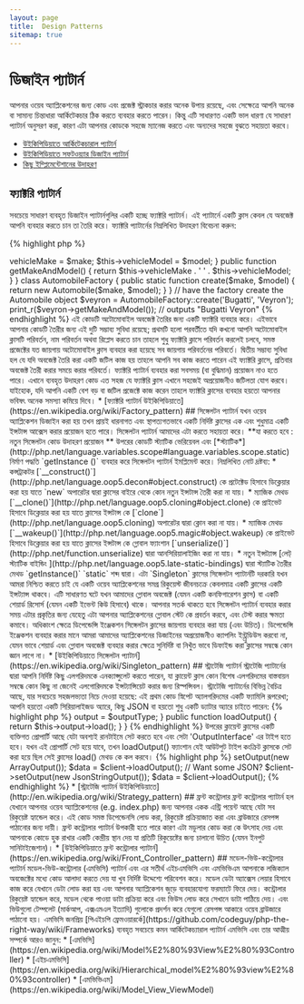 ```yaml
---
layout: page
title:  Design Patterns
sitemap: true
---
```


# ডিজাইন প্যাটার্ন

আপনার ওয়েব অ্যাপ্লিকেশনের জন্য কোড এবং প্রজেক্ট স্ট্রাকচার করার অনেক উপায় রয়েছে, এবং সেক্ষেত্রে আপনি অনেক বা সামান্য চিন্তাধারা আর্কিটেকচার
ঠিক করতে ব্যবহার করতে পারেন। কিন্তু এটি সাধারণত একটি ভাল ধারণা যে সাধারণ প্যাটার্ন অনুসরণ করা, কারণ এটা আপনার কোডকে সহজে ম্যানেজ 
করতে এবং অন্যদের সহজে বুঝতে সহায়তা করবে।  

* [উইকিপিডিয়াতে আর্কিটেকচারাল প্যাটার্ন](https://en.wikipedia.org/wiki/Architectural_pattern)
* [উইকিপিডিয়াতে সফটওয়্যার ডিজাইন প্যাটার্ন](https://en.wikipedia.org/wiki/Software_design_pattern)
* [কিছু ইম্প্লিমেন্টেশানের উদাহরণ](http://designpatternsphp.readthedocs.io/en/latest/)

## ফ্যাক্টরি প্যাটার্ন

সবচেয়ে সাধারণ ব্যবহৃত ডিজাইন প্যাটার্নগুলির একটি হচ্ছে ফ্যাক্টরি প্যাটার্ন। এই প্যাটার্নে একটি ক্লাস কেবল যে অবজেক্ট আপনি ব্যবহার করতে চান তা তৈরি
করে। ফ্যাক্টরি প্যাটার্নের নিম্নলিখিত উদাহরণ বিবেচনা করুন:

{% highlight php %}
<?php
class Automobile
{
    private $vehicleMake;
    private $vehicleModel;

    public function __construct($make, $model)
    {
        $this->vehicleMake = $make;
        $this->vehicleModel = $model;
    }

    public function getMakeAndModel()
    {
        return $this->vehicleMake . ' ' . $this->vehicleModel;
    }
}

class AutomobileFactory
{
    public static function create($make, $model)
    {
        return new Automobile($make, $model);
    }
}

// have the factory create the Automobile object
$veyron = AutomobileFactory::create('Bugatti', 'Veyron');

print_r($veyron->getMakeAndModel()); // outputs "Bugatti Veyron"
{% endhighlight %}

এই কোডটি অটোমোবাইল অবজেক্ট  তৈরির জন্য একটি ফ্যাক্টরি ব্যবহার করে। এইভাবে আপনার কোডটি তৈরীর জন্য এই দুটি সম্ভাব্য সুবিধা
রয়েছে; প্রথমটি হলো পরবর্তীতে যদি কখনো আপনি অটোমোবাইল ক্লাসটি পরিবর্তন, নাম পরিবর্তন অথবা রিপ্লেস করতে চান তাহলে শুধু ফ্যাক্টরি
ক্লাসে পরিবর্তন করলেই চলবে, সমস্ত প্রজেক্টের যত জায়গায় অটোমোবাইল ক্লাস ব্যবহার করা হয়েছে সব জায়গায় পরিবর্তনের পরিবর্তে।
দ্বিতীয় সম্ভাব্য সুবিধা হল যে যদি অবজেক্ট তৈরি করা একটি জটিল কাজ হয় তাহলে আপনি সব কাজ করতে পারেন এই ফ্যাক্টরি ক্লাসে, প্রতিবার 
অবজেক্ট তৈরী করার সময়ে করার পরিবর্তে।  

ফ্যাক্টরি প্যাটার্ন ব্যবহার করা সবসময় (বা বুদ্ধিমান) প্রয়োজন নাও হতে পারে। এখানে ব্যবহৃত উদাহরণ কোড এত সহজ যে ফ্যাক্টরি ক্লাস এখানে 
সহজেই অপ্রয়োজনীও জটিলতা যোগ করবে। যাইহোক, যদি আপনি একটি বেশ বড় বা জটিল প্রজেক্টে কাজ করেন তাহলে ফ্যাক্টরি ক্লাসের ব্যবহার
হয়তো আপনার ভবিষৎ অনেক সমস্যা কমিয়ে দিবে।


* [ফ্যাক্টরি প্যাটার্ন উইকিপিডিয়াতে](https://en.wikipedia.org/wiki/Factory_pattern)

## সিঙ্গেলটন প্যাটার্ন

যখন ওয়েব অ্যাপ্লিকেশন ডিজাইন করা হয় তখন প্রায়ই ধারনাগত এবং স্থাপত্যগতভাবে একটি নির্দিষ্ট ক্লাসের এক এবং শুধুমাত্র একটি ইন্সটান্স আক্সেস
করার প্রয়োজন হতে পারে। সিঙ্গেলটন প্যাটার্ন আমাদের এটা করতে সহায়তা করে।

**যা করতে হবে : নতুন সিঙ্গেলটন কোড উদাহরণ প্রয়োজন **

উপরের কোডটি স্ট্যাটিক ভেরিয়েবল এবং [*স্ট্যাটিক*](http://php.net/language.variables.scope#language.variables.scope.static) নির্মাণ 
পদ্ধতি `getInstance ()` ব্যবহার করে সিঙ্গেলটন প্যাটার্ন ইমপ্লিমেন্ট করে।
নিম্নলিখিত নোট দ্রষ্টব্য:

* কন্সট্রাকটর [`__construct()`](http://php.net/language.oop5.decon#object.construct) কে প্রটেক্টেড হিসাবে ডিক্লেয়ার করা হয় যাতে
`new` অপারেটর দ্বারা ক্লাসের বাইরে থেকে কোন নতুন ইন্সটান্স তৈরী করা না যায়।
* ম্যাজিক মেথড [`__clone()`](http://php.net/language.oop5.cloning#object.clone) কে প্রাইভেট হিসাবে ডিক্লেয়ার করা হয় যাতে
ক্লাসের ইন্সটান্স কে [`clone`](http://php.net/language.oop5.cloning) অপারেটর দ্বারা ক্লোন করা না যায়। 
* ম্যাজিক মেথড [`__wakeup()`](http://php.net/language.oop5.magic#object.wakeup) কে প্রাইভেট হিসাবে ডিক্লেয়ার করা হয় যাতে
ক্লাসের ইন্সটান্স কে গ্লোবাল ফ্যাংশান [`unserialize()`](http://php.net/function.unserialize) দ্বারা আনসিরিয়ালাইজিং করা না যায়। 
* নতুন ইন্সট্যান্স [লেট্ স্ট্যাটিক বাইন্ডিং ](http://php.net/language.oop5.late-static-bindings) দ্বারা স্ট্যাটিক তৈরীর মেথড `getInstance()`
`static` শব্দ দ্বারা। এটা `Singleton` ক্লাসের 

সিঙ্গেলটন প্যাটার্নটি দরকারি যখন আমরা নিশ্চিত করতে চাই যে একটি ওয়েব অ্যাপ্লিকেশনের সমগ্র রিকুয়েস্ট জীবনচক্রে কেবলমাত্র একটি ক্লাসের
একটি ইন্সট্যান্স থাকবে। এটি সাধারণত ঘটে যখন আমাদের গ্লোবাল অবজেক্ট (যেমন একটি কনফিগারেশন ক্লাস) বা একটি শেয়ার্ড
রিসোর্স (যেমন একটি ইভেন্ট কিউ হিসাবে) থাকে।

আপনার সতর্ক থাকতে হবে সিঙ্গেলটন প্যাটার্ন ব্যবহার করার সময় এটার প্রকৃতির জন্য যেহেতু এটা আপনার অ্যাপ্লিকেশনের গ্লোবাল স্টেট কে
প্রবর্তন করবে, এবং টেস্ট করার ক্ষমতা কমাবে। অধিকাংশ ক্ষেত্রে ডিপেন্ডেন্সি ইঞ্জেকশন সিঙ্গেলটন ক্লাসের জায়গায় ব্যবহার করা যায় (এবং উচিত)।
ডিপেন্ডেন্সি ইঞ্জেকশন ব্যবহার করার মানে আমরা আমাদের অ্যাপ্লিকেশনের ডিজাইনের অপ্রয়োজনীও ক্যাপলিং ইন্ট্র্রুডিউস করবো না, যেমন ভাবে শেয়ার্ড 
এবং গ্লোবাল অবজেক্ট ব্যবহার করার ক্ষেত্রে সুনির্দিষ্ট বা নিখুঁত ভাবে ডিফাইন্ড করা ক্লাসের সম্বন্ধে কোন জ্ঞান লাগে না।

* [উইকিপিডিয়াতে সিঙ্গেলটন প্যাটার্ন](https://en.wikipedia.org/wiki/Singleton_pattern)

## স্ট্রাটেজি প্যাটার্ন 

স্ট্রাটেজি প্যাটার্নের দ্বারা আপনি নির্দিষ্ট কিছু এলগরিদমকে এনক্যাপ্সুলেট করতে পারেন, যা ক্লায়েন্ট ক্লাস কোন বিশেষ এলগরিদমের বাস্তবায়ন সম্বন্ধে
কোন কিছু না জেনেই এলগোরিদমকে ইন্সট্যান্সিয়েট করার জন্য রিস্পন্সিবল। স্ট্রাটেজি প্যাটার্নের বিভিন্ন বৈচিত্র আছে, 
যার সবচেয়ে সহজলভ্যতা নিচে দেওয়া হয়েছে:

এই প্রথম কোড স্নিপেট অ্যালগরিদমের একটি ফ্যামিলি রূপরেখা; আপনি হয়তো একটি সিরিয়ালাইজড অ্যারে, কিছু JSON বা হয়তো শুধু 
একটি ড্যাটার অ্যারে চাইতে পারেন:

{% highlight php %}
<?php

interface OutputInterface
{
    public function load();
}

class SerializedArrayOutput implements OutputInterface
{
    public function load()
    {
        return serialize($arrayOfData);
    }
}

class JsonStringOutput implements OutputInterface
{
    public function load()
    {
        return json_encode($arrayOfData);
    }
}

class ArrayOutput implements OutputInterface
{
    public function load()
    {
        return $arrayOfData;
    }
}
{% endhighlight %}

উপরের অ্যালগোরিদমগুলি এন্ক্যাপ্সুলেট করার দ্বারা আপনি আপনার কোডকে সুন্দর এবং স্পষ্ট করে তুলছেন, যাতে অন্যান্য ডেভেলপাররা
সহজেই ক্লায়েন্ট কোডকে প্রভাবিত না করে নতুন আউটপুট টাইপ যোগ করতে পারবে।

আপনি দেখতে পাবেন কিভাবে প্রতিটি কংক্রিট 'output' ক্লাস একটি OutputInterface কে ইমপ্লিমেন্ট করেছে - এটি দুটি উদ্দেশ্যে 
সাধন করে, প্রথমত এটি একটি সহজ কন্টাক্ট প্রদান করে যে, কোনও নতুন কংক্রিটের ইমপ্লিমেন্টেশন সেটা মেনে চলতে হবে।
দ্বিতীয়ত একটি কমন ইন্টারফেস ইমপ্লেমেন্টেশন দ্বারা আপনি [টাইপ হিন্টিং](http://php.net/language.oop5.typehinting) ব্যবহার করতে পারবেন 
যেটা পরবর্তী অধ্যায়ে দেখতে পারবেন। আর এটা নিশ্চিত করে যে ক্লায়েন্ট 'OutputInterface' এর ক্ষেত্রে সঠিক টাইপের বিহেভিয়র ব্যবহার করে। 

কোড আউটলাইন পরবর্তী স্নিপেটে আমরা দেখবো কিভাবে ক্লায়েন্ট ক্লাস ঐ অ্যালগরিদমের মধ্যে একটি কে ব্যবহার করতে পারে এবং কিভাবে আরও ভালো ভাবে 
রানটাইমে বিহেভিয়ার সেট করতে পারে:

{% highlight php %}
<?php
class SomeClient
{
    private $output;

    public function setOutput(OutputInterface $outputType)
    {
        $this->output = $outputType;
    }

    public function loadOutput()
    {
        return $this->output->load();
    }
}
{% endhighlight %}

উপরের ক্লায়েন্ট ক্লাসের একটি ব্যক্তিগত প্রোপার্টি আছে যেটা অবশ্যই রানটাইমে সেট করতে হবে এবং সেটা 'OutputInterface' এর টাইপ হতে হবে। 
যখন এই প্রোপার্টি সেট হয়ে যাবে, তখন loadOutput() ফ্যাংশান যেই আউটপুট টাইপ কংক্রিট ক্লাসকে সেট করা হয়ে ছিল সেই ক্লাসের load() মেথড কে কল করবে। 

{% highlight php %}
<?php
$client = new SomeClient();

// Want an array?
$client->setOutput(new ArrayOutput());
$data = $client->loadOutput();

// Want some JSON?
$client->setOutput(new JsonStringOutput());
$data = $client->loadOutput();

{% endhighlight %}

* [স্ট্রাটেজি প্যাটার্ন উইকিপিডিয়াতে](http://en.wikipedia.org/wiki/Strategy_pattern)

## ফ্রন্ট কন্ট্রোলার

ফ্রন্ট কন্ট্রোলার প্যাটার্ন হল যেখানে আপনার ওয়েব অ্যাপ্লিকেশনের (e.g. index.php) জন্য আপনার একক এন্ট্রি পয়েন্ট আছে যেটা সব রিকুয়েষ্ট হ্যান্ডেল করে। 
এই কোড সমস্ত ডিপেন্ডেনসি লোড করা, রিকুয়েষ্ট প্রক্রিয়াজাত করা এবং ব্রাউজারে রেসপন্স পাঠানোর জন্য দায়ী। ফ্রন্ট কন্ট্রোলার প্যাটার্ন উপকারী হতে পারে কারণ 
এটা মডুলার কোড করা কে উৎসাহ দেয় এবং আপনাকে কোডে হুক রাখার একটি কেন্দ্রীয় স্থান দেয় যা প্রতিটি রিকুয়েষ্টের জন্য চালানো উচিত (যেমন ইনপুট সানিটাইজেশান)।

* [উইকিপিডিয়াতে ফ্রন্ট কন্ট্রোলার প্যাটার্ন](https://en.wikipedia.org/wiki/Front_Controller_pattern)

## মডেল-ভিউ-কন্ট্রোলার প্যাটার্ন

মডেল-ভিউ-কন্ট্রোলার (এমভিসি) প্যাটার্ন এবং এর সতীর্থ এইচএমভিসি এবং এমভিভিএম আপনাকে লজিক্যাল অবজেক্টের মধ্যে কোড আলাদা করতে দেয় যা খুব নির্দিষ্ট উদ্দেশ্যে 
পরিবেশন করে। মডেল ডেটা অ্যাক্সেস লেয়ার হিসাবে কাজ করে যেখানে ডেটা লোড করা হয় এবং আপনার অ্যাপ্লিকেশন জুড়ে ব্যবহারযোগ্য ফরম্যাটে ফিরে দেয়। 
কন্ট্রোলার রিকুয়েষ্ট হ্যান্ডেল করে, মডেল থেকে পাওয়া ডাটা প্রক্রিয়া করে এবং ভিউস লোড করে সেখানে ডাটা পাঠিয়ে দেয়। এবং ভিউগুলো টেম্পলেট 
(মার্কআপ, এক্সএমএল ইত্যাদি) গুলোকে প্রদর্শন করে যেগুলো রেসপন্স আকারে  ওয়েব ব্রাউজারে পাঠানো হয়। 

এমভিসি জনপ্রিয় [পিএইচপি ফ্রেমওয়ারর্কে](https://github.com/codeguy/php-the-right-way/wiki/Frameworks) ব্যবহৃত সবচেয়ে কমন আর্কিটেকচ্যারাল প্যাটার্ন

এমভিসি এবং তার আত্মীয় সম্পর্কে আরও জানুন:

* [এমভিসি](https://en.wikipedia.org/wiki/Model%E2%80%93View%E2%80%93Controller)
* [এইচএমভিসি](https://en.wikipedia.org/wiki/Hierarchical_model%E2%80%93view%E2%80%93controller)
* [এমভিভিএম](https://en.wikipedia.org/wiki/Model_View_ViewModel)
